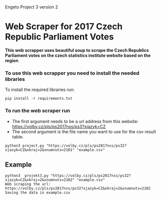 Engeto Project 3 version 2
# Web Scraper for 2017 Czech Republic Parliament Votes
**This web scrapper uses beautiful soup to scrape the Czech Republics Parliament votes on the czech statistics institute website based on the region**

### To use this web scrapper you need to install the needed libraries 
To install the required libraries run:
```
pip install -r requirements.txt
```

### To run the web scraper run
 - The first argument needs to be a url address from this website: https://volby.cz/pls/ps2017nss/ps3?xjazyk=CZ
 - The second argument is the file name you want to use for the csv result table.
```
python3 project.py "https://volby.cz/pls/ps2017nss/ps32?xjazyk=CZ&xkraj=2&xnumnuts=2101" "example.csv"
```

## Example
```
python3  projekt3.py "https://volby.cz/pls/ps2017nss/ps32?xjazyk=CZ&xkraj=2&xnumnuts=2102" "example.csv"
Web scraping the url:
https://volby.cz/pls/ps2017nss/ps32?xjazyk=CZ&xkraj=2&xnumnuts=2102
Saving the data in example.csv
```
